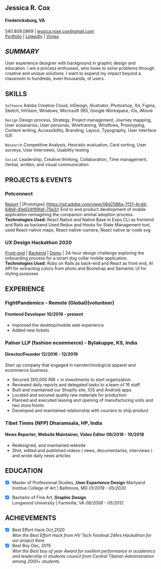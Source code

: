 ## Jessica R. Cox
#### Fredericksburg, VA
 540.809.0869 | jessica.rose.cox@gmail.com   
[Portfolio](https://www.jessicarcox.com) | [LinkedIn](https://www.linkedin.com/in/jessicarcox/) | [Vimeo](https://vimeo.com/jessicarcox)
##  _*SUMMARY*_
User experience designer with background in graphic design and education. I am a process enthusiast, who loves to solve problems through creative and unique solutions. I want to expand my impact beyond a classroom to hundreds, even thousands, of users. 
 
##  **SKILLS** 
```Software```
  Adobe Creative Cloud, InDesign, Illustrator, Photoshop, Xd, Figma, Sketch, InVision, Windows, Microsoft 365, Google Workspace, iOs, iMovie 

```Design``` Design process, Strategy, Project management, Journey mapping, User sceanarios, User personas, Wireframing, Wireflows, Prototyping, Content writing, Accessibility, Branding, Layout, Typography, User interface (UI)

```Research``` Competitive Analysis, Heuristic evaluation, Card sorting, User surveys, User Interviews, Usability testing 

```Social``` Leadership, Creative thinking, Collaboration, Time management, Verbal, written, and visual communication

 
##  **PROJECTS & EVENTS**
###  **Petconnect** 
[Report](https://www.jessicarcox.com/petconnect) | [Prototype] (https://xd.adobe.com/view/06d2586a-7f31-4cdd-64b9-d1e624f99faf-70e3/)
End to end product development of mobile application reimagining the companion animal adoption process.  
**Technologies Used:** React Native and  Native Base in Expo CLI as frontend and Rails as backend.Used Redux and Hooks for State Management tool, used React-native maps, React-native-camera, React native qr-code svg

### **UX Design Hackathon 2020**
[Front-end](https://github.com/Calls4ever/HomeHue-front-end) | [Backend](https://github.com/Calls4ever/HomeHue-back-end) | [Demo](https://youtu.be/ak3OjLj_duU) |
24-hour design challenge exploring the onboarding process for a smart dog collar mobile application.  
**Technologies Used:** Ruby on Rails as back-end and React as front end, AI API for extracting colors from photo and Bootstrap and Semantic UI for styling purposes


## **EXPERIENCE**

### FightPandemics - Remote (Global)(volunteer)
 #### Frontend Developer	     10/2016 - present
  * Improved the desktop/mobile web experience
  * Added new tickets
  

### Palnor LLP (fashion ecommerce) - Bylakuppe, KS, India  
 #### Director/Founder	     12/2016 - 12/2019
 Start up company that engaged  in nanotechnological apparel and ecommerce business.
  * Secured 300,000 INR + in investments to start organization
  * Reviewed daily reports and delegated tasks to a team of 16 staff
  * Built and maintained our Shopify site, IOS and Android apps
  * Located and secured quality raw materials for production
  * Planned and executed leasing and opening of manufacturing units and two store fronts
  * Developed and maintained relationship with couriers to ship product 

### Tibet Times (NFP)	Dharamsala, HP, India  
#### News Reporter, Website Maintainer, Video Editor	       08/2018 - 10/2018
  * Redesigned, and maintained website
  * Shot, edited and published videos ( news, documentaries, interviews ) and wrote daily news articles

## **EDUCATION**
- [x] Master of Professional Studies, **User Experience Design** 
Marlyand Institue College of Art |	Baltimore, MD  *01/2019 - 05/2020*

- [x] Bachelor of Fine Art, **Graphic Design**  
Longwood University | Farmville, VA	 *08/2008 - 05/2012*


## **ACHIEVEMENTS**
- [x] Best Effort Hack Oct,2020  
*Won the Best Effort Hack from HV Tech Fesitival 24hrs Hackathon for our project Kare*
- [x] Best Boy Dec, 2015  
*Won the Best boy of year Award for exellent performance in academics and leadership in students council from Central Tibetan Administration among 2000+ students.*
